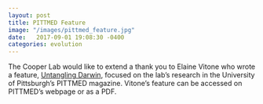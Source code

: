 ```yaml
---
layout: post
title: PITTMED Feature
image: "/images/pittmed_feature.jpg"
date:   2017-09-01 19:08:30 -0400
categories: evolution
---
```

The Cooper Lab would like to extend a thank you to Elaine Vitone who wrote a feature, [Untangling Darwin](https://www.pittmed.health.pitt.edu/story/untangling-darwin), focused on the lab’s research in the University of Pittsburgh’s PITTMED magazine. Vitone’s feature can be accessed on PITTMED’s webpage or as a PDF.